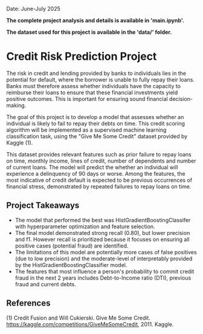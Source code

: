 Date: June-July 2025

**The complete project analysis and details is available in 'main.ipynb'.**


**The dataset used for this project is available in the 'data/' folder.**

<h1>Credit Risk Prediction Project</h1>

The risk in credit and lending provided by banks to individuals lies in the potential for default, where the borrower is unable to fully repay their loans. Banks must therefore assess whether individuals have the capacity to reimburse their loans to ensure that these financial investments yield positive outcomes. This is important for ensuring sound financial decision-making.

The goal of this project is to develop a model that assesses whether an individual is likely to fail to repay their debts on time. This credit scoring algorithm will be implemented as a supervised machine learning classification task, using the "Give Me Some Credit" dataset provided by Kaggle (1).

This dataset provides relevant features such as prior failure to repay loans on time, monthly income, lines of credit, number of dependents and number of current loans. The model will predict the whether an individual will experience a delinquency of 90 days or worse. Among the features, the most indicative of credit default is expected to be previous occurrences of financial stress, demonstrated by repeated failures to repay loans on time.

<h2>Project Takeaways</h2>

* The model that performed the best was HistGradientBoostingClassifer with hyperparameter optimization and feature selection. 
* The final model demonstrated strong recall (0.80), but lower precision and f1. However recall is prioritized because it focuses on ensuring all positive cases (potential fraud) are identified.
* The limitations of this model are potentially more cases of false positives (due to low precision) and the moderate-level of interpretably provided by the HistGradientBoostingClassifier model.
* The features that most influence a person's probability to commit credit fraud in the next 2 years includes Debt-to-Income ratio (DTI), previous fraud and current debts. 

<h2>References</h2>

(1) Credit Fusion and Will Cukierski. Give Me Some Credit. https://kaggle.com/competitions/GiveMeSomeCredit, 2011. Kaggle.
